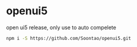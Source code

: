 # openui5

open ui5 release, only use to auto compelete

```bash
npm i -S https://github.com/Soontao/openui5.git
```
